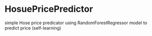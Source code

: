 # HosuePricePredictor
simple Hose price predicator using RandomForestRegressor model to predict price (self-learning)
